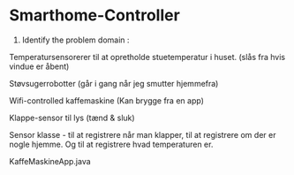 # Smarthome-Controller
1. Identify the problem domain  :

Temperatursensorerer til at opretholde stuetemperatur i huset. (slås fra hvis vindue er åbent)  

Støvsugerrobotter (går i gang når jeg smutter hjemmefra)  

Wifi-controlled kaffemaskine (Kan brygge fra en app)  

Klappe-sensor til lys (tænd & sluk)   

Sensor klasse - til at registrere når man klapper, til at registrere om der er nogle hjemme. 
Og til at registrere hvad temperaturen er.

KaffeMaskineApp.java

